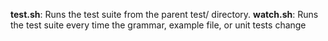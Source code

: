 

**test.sh**: Runs the test suite from the parent test/ directory.
**watch.sh**: Runs the test suite every time the grammar, example file, or unit tests change
